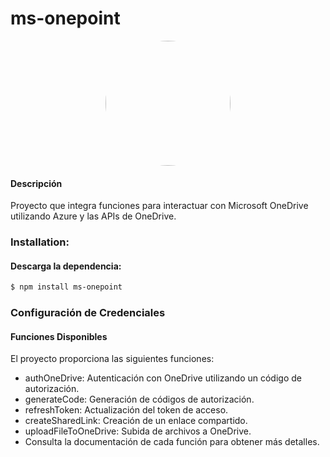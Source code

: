 # ms-onepoint

<p align="center" width="300">
  <img align="center" width="200" style="border-radius: 50%" src="https://oaidalleapiprodscus.blob.core.windows.net/private/org-LiygrOFFYp7RXOQnu1BQnbjU/user-INDwe0cBsrY1kypAap4gwUzu/img-79xAESGhmhgxq92Lm0SahUIM.png?st=2023-12-25T19%3A06%3A45Z&se=2023-12-25T21%3A06%3A45Z&sp=r&sv=2021-08-06&sr=b&rscd=inline&rsct=image/png&skoid=6aaadede-4fb3-4698-a8f6-684d7786b067&sktid=a48cca56-e6da-484e-a814-9c849652bcb3&skt=2023-12-24T23%3A14%3A06Z&ske=2023-12-25T23%3A14%3A06Z&sks=b&skv=2021-08-06&sig=pYqiNf2lxJr1%2BJt%2BlSz1hCzrd/d%2BsF1kk4jkoJGHAPg%3D" />
</p>

#### Descripción
Proyecto que integra funciones para interactuar con Microsoft OneDrive utilizando Azure y las APIs de OneDrive.

### Installation:
#### Descarga la dependencia:

```bash
$ npm install ms-onepoint
```

### Configuración de Credenciales
#### Funciones Disponibles
El proyecto proporciona las siguientes funciones:

+ authOneDrive: Autenticación con OneDrive utilizando un código de autorización.
+ generateCode: Generación de códigos de autorización.
+ refreshToken: Actualización del token de acceso.
+ createSharedLink: Creación de un enlace compartido.
+ uploadFileToOneDrive: Subida de archivos a OneDrive.
+ Consulta la documentación de cada función para obtener más detalles.